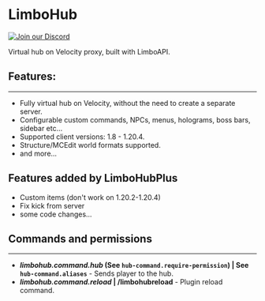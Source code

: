 # LimboHub

[![Join our Discord](https://img.shields.io/discord/775778822334709780.svg?logo=discord&label=Discord)](https://ely.su/discord)

Virtual hub on Velocity proxy, built with LimboAPI.

## Features: 

---

 - Fully virtual hub on Velocity, without the need to create a separate server.
 - Configurable custom commands, NPCs, menus, holograms, boss bars, sidebar etc...
 - Supported client versions: 1.8 - 1.20.4.
 - Structure/MCEdit world formats supported.
 - and more...

## Features added by LimboHubPlus
 - Custom items (don't work on 1.20.2-1.20.4)
 - Fix kick from server
 - some code changes...

## Commands and permissions

---

- ***limbohub.command.hub* (See `hub-command.require-permission`) | See `hub-command.aliases`** - Sends player to the hub.
- ***limbohub.command.reload* | /limbohubreload** - Plugin reload command.
